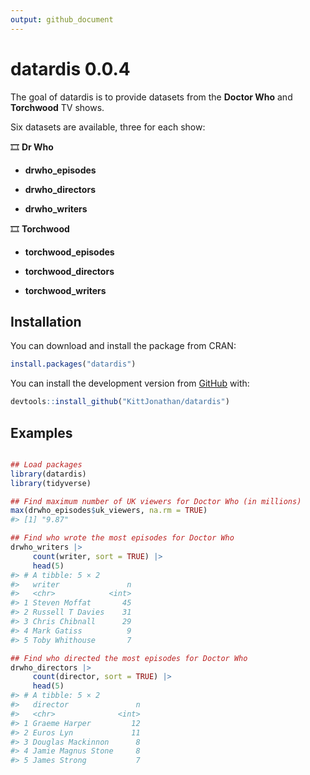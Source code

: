 ```yaml
---
output: github_document
---
```


<!-- README.md is generated from README.Rmd. Please edit that file -->



# datardis 0.0.4

<!-- badges: start -->

<!-- badges: end -->

The goal of datardis is to provide datasets from the **Doctor Who** and **Torchwood** TV shows.

Six datasets are available, three for each show:

🎞️ **Dr Who**

-   **drwho_episodes**

-   **drwho_directors**

-   **drwho_writers**

🎞️ **Torchwood**

-   **torchwood_episodes**

-   **torchwood_directors**

-   **torchwood_writers**

## Installation

You can download and install the package from CRAN:


```r
install.packages("datardis")
```

You can install the development version from [GitHub](https://github.com/) with:


```r
devtools::install_github("KittJonathan/datardis")
```

## Examples


```r

## Load packages
library(datardis)
library(tidyverse)

## Find maximum number of UK viewers for Doctor Who (in millions)
max(drwho_episodes$uk_viewers, na.rm = TRUE)
#> [1] "9.87"

## Find who wrote the most episodes for Doctor Who
drwho_writers |>
     count(writer, sort = TRUE) |>
     head(5)
#> # A tibble: 5 × 2
#>   writer               n
#>   <chr>            <int>
#> 1 Steven Moffat       45
#> 2 Russell T Davies    31
#> 3 Chris Chibnall      29
#> 4 Mark Gatiss          9
#> 5 Toby Whithouse       7

## Find who directed the most episodes for Doctor Who
drwho_directors |>
     count(director, sort = TRUE) |>
     head(5)
#> # A tibble: 5 × 2
#>   director               n
#>   <chr>              <int>
#> 1 Graeme Harper         12
#> 2 Euros Lyn             11
#> 3 Douglas Mackinnon      8
#> 4 Jamie Magnus Stone     8
#> 5 James Strong           7
```
